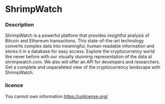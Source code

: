 # ShrimpWatch

### Description

ShrimpWatch is a powerful platform that provides insightful analysis of Bitcoin and Ethereum transactions. This state-of-the-art technology converts complex data into meaningful, human-readable information and stores it in a database for easy access. Explore the cryptocurrency world like never before with our visually stunning representation of the data at shrimpwatch.com. We also will offer an API for developers and researchers. Get a complete and unparalleled view of the cryptocurrency landscape with ShrimpWatch.


### licence
You cannot own information https://unlicense.org/
